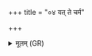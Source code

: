 +++
title = "०४ यत् ते चर्म"

+++
<details><summary>मूलम् (GR)</summary>

यत् ते चर्म शतौदने  
यानि लोमान्य् अघ्न्ये ।  
आमिक्षां दुह्रतां दात्रे  
क्षीरं सर्पिर् अथो मधु ॥
</details>